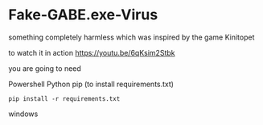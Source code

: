 # Fake-GABE.exe-Virus
something completely harmless which was inspired by the game Kinitopet

to watch it in action https://youtu.be/6qKsim2Stbk

you are going to need 

Powershell
Python
pip (to install requirements.txt)

    pip install -r requirements.txt
    
windows
